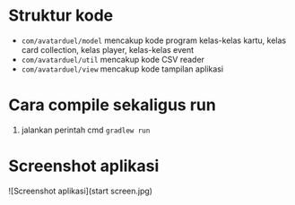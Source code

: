 # Struktur kode
- `com/avatarduel/model` mencakup kode program kelas-kelas kartu, kelas card collection, kelas player, kelas-kelas event
- `com/avatarduel/util` mencakup kode CSV reader
- `com/avatarduel/view` mencakup kode tampilan aplikasi

# Cara compile sekaligus run
1. jalankan perintah cmd `gradlew run`

# Screenshot aplikasi
![Screenshot aplikasi](start screen.jpg)

